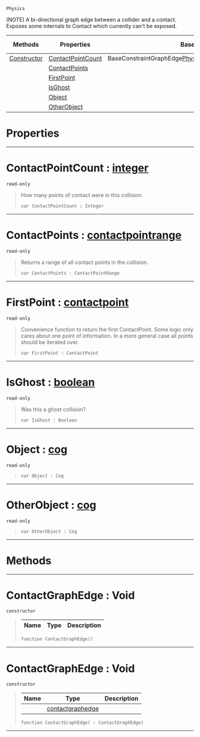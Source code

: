  `Physics`

(NOTE) A bi-directional graph edge between a collider and a contact. Exposes some internals to Contact which currently can't be exposed.

|Methods|Properties|Base Classes|Derived Classes|
|---|---|---|---|
|[ Constructor](https://github.com/zeroengineteam/ZeroDocs/blob/master/code_reference/class_reference/contactgraphedge.markdown#contactgraphedge-void)|[ ContactPointCount](https://github.com/zeroengineteam/ZeroDocs/blob/master/code_reference/class_reference/contactgraphedge.markdown#contactpointcount-zero-e)|BaseConstraintGraphEdge<Physics::Contact,Physics::ContactEdge>| |
| |[ ContactPoints](https://github.com/zeroengineteam/ZeroDocs/blob/master/code_reference/class_reference/contactgraphedge.markdown#contactpoints-zero-engin)| | |
| |[ FirstPoint](https://github.com/zeroengineteam/ZeroDocs/blob/master/code_reference/class_reference/contactgraphedge.markdown#firstpoint-zero-engine-d)| | |
| |[ IsGhost](https://github.com/zeroengineteam/ZeroDocs/blob/master/code_reference/class_reference/contactgraphedge.markdown#isghost-zero-engine-docu)| | |
| |[ Object](https://github.com/zeroengineteam/ZeroDocs/blob/master/code_reference/class_reference/contactgraphedge.markdown#object-zero-engine-docum)| | |
| |[ OtherObject](https://github.com/zeroengineteam/ZeroDocs/blob/master/code_reference/class_reference/contactgraphedge.markdown#otherobject-zero-engine)| | |


 #  Properties


---  
 #  ContactPointCount : [integer](https://github.com/zeroengineteam/ZeroDocs/blob/master/code_reference/zilch_base_types/integer.markdown)

 `read-only`

> How many points of contact were in this collision.
> ``` lang=cpp, name=Zilch
> var ContactPointCount : Integer


---  
 #  ContactPoints : [contactpointrange](https://github.com/zeroengineteam/ZeroDocs/blob/master/code_reference/class_reference/contactpointrange.markdown)

 `read-only`

> Returns a range of all contact points in the collision.
> ``` lang=cpp, name=Zilch
> var ContactPoints : ContactPointRange


---  
 #  FirstPoint : [contactpoint](https://github.com/zeroengineteam/ZeroDocs/blob/master/code_reference/class_reference/contactpoint.markdown)

 `read-only`

> Convenience function to return the first ContactPoint. Some logic only cares about one point of information. In a more general case all points should be iterated over.
> ``` lang=cpp, name=Zilch
> var FirstPoint : ContactPoint


---  
 #  IsGhost : [boolean](https://github.com/zeroengineteam/ZeroDocs/blob/master/code_reference/zilch_base_types/boolean.markdown)

 `read-only`

> Was this a ghost collision?
> ``` lang=cpp, name=Zilch
> var IsGhost : Boolean


---  
 #  Object : [cog](https://github.com/zeroengineteam/ZeroDocs/blob/master/code_reference/class_reference/cog.markdown)

 `read-only`

> 
> ``` lang=cpp, name=Zilch
> var Object : Cog


---  
 #  OtherObject : [cog](https://github.com/zeroengineteam/ZeroDocs/blob/master/code_reference/class_reference/cog.markdown)

 `read-only`

> 
> ``` lang=cpp, name=Zilch
> var OtherObject : Cog


---  
 #  Methods


---  
 #  ContactGraphEdge : Void

 `constructor`

> 
> |Name|Type|Description|
> |---|---|---|
> ``` lang=cpp, name=Zilch
> function ContactGraphEdge()
> ``` 


---  
 #  ContactGraphEdge : Void

 `constructor`

> 
> |Name|Type|Description|
> |---|---|---|
> ||[contactgraphedge](https://github.com/zeroengineteam/ZeroDocs/blob/master/code_reference/class_reference/contactgraphedge.markdown)| |
> ``` lang=cpp, name=Zilch
> function ContactGraphEdge( : ContactGraphEdge)
> ``` 


---  
 

 